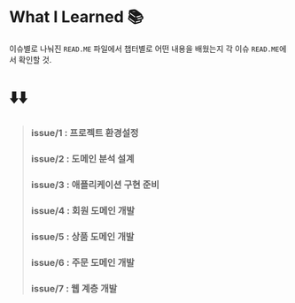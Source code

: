 # What I Learned 📚

이슈별로 나눠진 `READ.ME` 파일에서 챕터별로 어떤 내용을 배웠는지 각 이슈 `READ.ME`에서 확인할 것.

# ⬇️⬇️

> ### issue/1 : 프로젝트 환경설정
> ### issue/2 : 도메인 분석 설계
> ### issue/3 : 애플리케이션 구현 준비
> ### issue/4 : 회원 도메인 개발
> ### issue/5 : 상품 도메인 개발
> ### issue/6 : 주문 도메인 개발
> ### issue/7 : 웹 계층 개발
